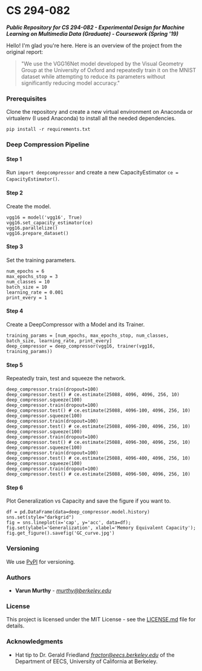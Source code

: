# CS 294-082
***Public Repository for CS 294-082 - Experimental Design for Machine Learning on Multimedia Data (Graduate) - Coursework (Spring '19)***

Hello! I'm glad you're here. Here is an overview of the project from the original report:

> "We use the VGG16Net model developed by the Visual Geometry Group at the University of Oxford and repeatedly train it on the MNIST          dataset while attempting to reduce its parameters without significantly reducing model accuracy."

### Prerequisites

Clone the repository and create a new virtual environment on Anaconda or virtualenv (I used Anaconda) to install all the needed dependencies.

`pip install -r requirements.txt`

### Deep Compression Pipeline

#### Step 1
Run `import deepcompressor` and create a new CapacityEstimator `ce = CapacityEstimator()`.
#### Step 2
Create the model.
```
vgg16 = model('vgg16', True)
vgg16.set_capacity_estimator(ce)
vgg16.parallelize()
vgg16.prepare_dataset()
```
#### Step 3
Set the training parameters.
```
num_epochs = 6
max_epochs_stop = 3
num_classes = 10
batch_size = 10
learning_rate = 0.001
print_every = 1
```
#### Step 4
Create a DeepCompressor with a Model and its Trainer.
```
training_params = [num_epochs, max_epochs_stop, num_classes, batch_size, learning_rate, print_every]
deep_compressor = deep_compressor(vgg16, trainer(vgg16, training_params))
```
#### Step 5
Repeatedly train, test and squeeze the network.
```
deep_compressor.train(dropout=100)
deep_compressor.test() # ce.estimate(25088, 4096, 4096, 256, 10)
deep_compressor.squeeze(100)
deep_compressor.train(dropout=100)
deep_compressor.test() # ce.estimate(25088, 4096-100, 4096, 256, 10)
deep_compressor.squeeze(100)
deep_compressor.train(dropout=100)
deep_compressor.test() # ce.estimate(25088, 4096-200, 4096, 256, 10)
deep_compressor.squeeze(100)
deep_compressor.train(dropout=100)
deep_compressor.test() # ce.estimate(25088, 4096-300, 4096, 256, 10)
deep_compressor.squeeze(100)
deep_compressor.train(dropout=100)
deep_compressor.test() # ce.estimate(25088, 4096-400, 4096, 256, 10)
deep_compressor.squeeze(100)
deep_compressor.train(dropout=100)
deep_compressor.test() # ce.estimate(25088, 4096-500, 4096, 256, 10)
```
#### Step 6
Plot Generalization vs Capacity and save the figure if you want to.
```
df = pd.DataFrame(data=deep_compressor.model.history)
sns.set(style="darkgrid")
fig = sns.lineplot(x='cap', y='acc', data=df);
fig.set(ylabel='Generalization', xlabel='Memory Equivalent Capacity');
fig.get_figure().savefig('GC_curve.jpg')
```

### Versioning

We use [PyPI](https://pypi.org/project/deepcompressor/) for versioning.

### Authors

* **Varun Murthy** - *murthy@berkeley.edu* 

### License

This project is licensed under the MIT License - see the [LICENSE.md](LICENSE.md) file for details.

### Acknowledgments

* Hat tip to Dr. Gerald Friedland *fractor@eecs.berkeley.edu* of the Department of EECS, University of California at Berkeley.
